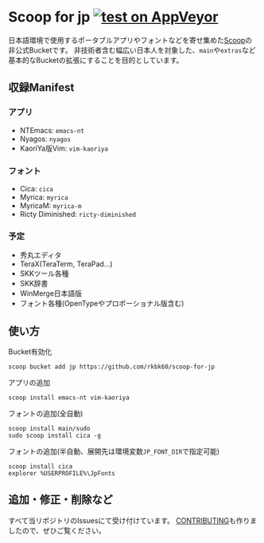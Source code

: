 # Scoop for jp [![test on AppVeyor](https://ci.appveyor.com/api/projects/status/d8wbibud44gg8toi?svg=true&failingText=Test%3Afailing&passingText=Test%3Apassing)](https://ci.appveyor.com/project/rkbk60/scoop-for-jp)

日本語環境で使用するポータブルアプリやフォントなどを寄せ集めた[Scoop](https://github.com/lukesampson/scoop)の非公式Bucketです。
非技術者含む幅広い日本人を対象した、`main`や`extras`など基本的なBucketの拡張にすることを目的としています。

## 収録Manifest

### アプリ
- NTEmacs: `emacs-nt`
- Nyagos: `nyagos`
- KaoriYa版Vim: `vim-kaoriya`

### フォント
- Cica: `cica`
- Myrica: `myrica`
- MyricaM: `myrica-m`
- Ricty Diminished: `ricty-diminished`

### 予定

- 秀丸エディタ
- TeraX(TeraTerm, TeraPad...)
- SKKツール各種
- SKK辞書
- WinMerge日本語版
- フォント各種(OpenTypeやプロポーショナル版含む)

## 使い方

Bucket有効化
```
scoop bucket add jp https://github.com/rkbk60/scoop-for-jp
```

アプリの追加
```
scoop install emacs-nt vim-kaoriya
```

フォントの追加(全自動)
```
scoop install main/sudo
sudo scoop install cica -g
```

フォントの追加(半自動、展開先は環境変数`JP_FONT_DIR`で指定可能)
```
scoop install cica
explorer %USERPROFILE%\JpFonts
```

## 追加・修正・削除など

すべて当リポジトリのIssuesにて受け付けています。
[CONTRIBUTING](https://github.com/rkbk60/scoop-for-jp/blob/master/CONTRIBUTING.md)も作りましたので、ぜひご覧ください。
